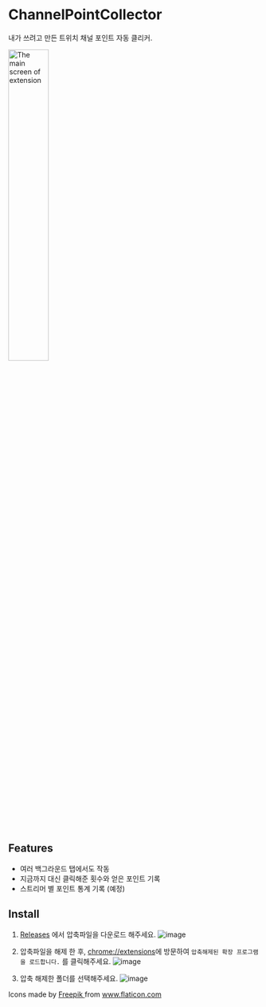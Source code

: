 # ChannelPointCollector

내가 쓰려고 만든 트위치 채널 포인트 자동 클리커.

<img src="https://github.com/khk4912/ChannelPointCollector/assets/30457148/748f58bb-5b75-4e81-b8ef-60b9c8af3fb6"  alt="The main screen of extension" width="40%" />

## Features

- 여러 백그라운드 탭에서도 작동
- 지금까지 대신 클릭해준 횟수와 얻은 포인트 기록
- 스트리머 별 포인트 통계 기록 (예정)

## Install

1. [Releases](https://github.com/khk4912/ChannelPointCollector/releases) 에서 압축파일을 다운로드 해주세요.
   ![image](https://github.com/khk4912/ChannelPointCollector/assets/30457148/88cef1ab-4df8-4b8e-aa97-8829570f1ed3)
   <br />

2. 압축파일을 해제 한 후, [chrome://extensions](chrome:extensions)에 방문하여 `압축해제된 확장 프로그램을 로드합니다.` 를 클릭해주세요.
   ![image](https://github.com/khk4912/ChannelPointCollector/assets/30457148/5b975adf-80d3-4ce8-b07f-2372588307da)

3. 압축 해제한 폴더를 선택해주세요.
   ![image](https://github.com/khk4912/ChannelPointCollector/assets/30457148/34e06242-5b77-4cd2-bc0b-3bebf97b719d)

<div> Icons made by <a href="https://www.flaticon.com/authors/freepik" title="Freepik"> Freepik </a> from <a href="https://www.flaticon.com/" title="Flaticon">www.flaticon.com</a></div>
